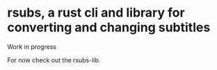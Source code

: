 # rsubs, a rust cli and library for converting and changing subtitles

Work in progress

For now check out the rsubs-lib.